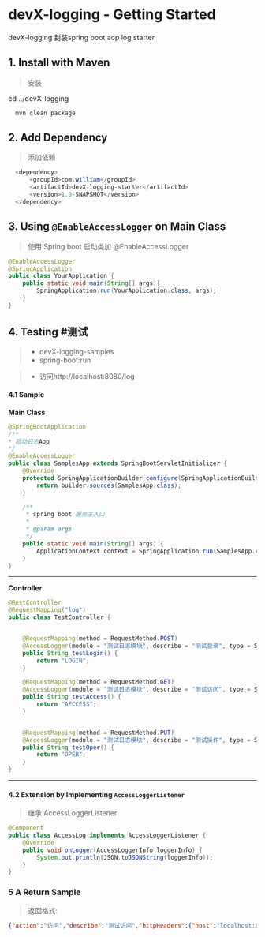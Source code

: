 # devX-logging - Getting Started

devX-logging 封装spring boot aop log starter


## 1. Install with Maven 

> 安装


cd ../devX-logging

```bash
  mvn clean package
```



## 2. Add Dependency 

> 添加依赖

```java
  <dependency>
      <groupId>com.william</groupId>
      <artifactId>devX-logging-starter</artifactId>
      <version>1.0-SNAPSHOT</version>
  </dependency>
```

## 3. Using `@EnableAccessLogger` on Main Class 

> 使用 Spring boot 启动类加 @EnableAccessLogger

```java
@EnableAccessLogger
@SpringApplication
public class YourApplication {
    public static void main(String[] args){
        SpringApplication.run(YourApplication.class, args);
    }
}
```

## 4. Testing #测试
> * devX-logging-samples
> * spring-boot:run

> * 访问http://localhost:8080/log


#### 4.1 Sample

**Main Class**

```java
@SpringBootApplication
/**
* 启动日志Aop
*/
@EnableAccessLogger
public class SamplesApp extends SpringBootServletInitializer {
    @Override
    protected SpringApplicationBuilder configure(SpringApplicationBuilder builder) {
        return builder.sources(SamplesApp.class);
    }

    /**
     * spring boot 服务主入口
     *
     * @param args
     */
    public static void main(String[] args) {
        ApplicationContext context = SpringApplication.run(SamplesApp.class, args);
    }
}
```

------

**Controller**

```java
@RestController
@RequestMapping("log")
public class TestController {


    @RequestMapping(method = RequestMethod.POST)
    @AccessLogger(module = "测试日志模块", describe = "测试登录", type = SysLogType.LOGIN)
    public String testLogin() {
        return "LOGIN";
    }

    @RequestMapping(method = RequestMethod.GET)
    @AccessLogger(module = "测试日志模块", describe = "测试访问", type = SysLogType.AECCESS)
    public String testAccess() {
        return "AECCESS";
    }


    @RequestMapping(method = RequestMethod.PUT)
    @AccessLogger(module = "测试日志模块", describe = "测试操作", type = SysLogType.OPER)
    public String testOper() {
        return "OPER";
    }
}
```
------

#### 4.2 Extension by Implementing `AccessLoggerListener`

> 继承 AccessLoggerListener

```java
@Component
public class AccessLog implements AccessLoggerListener {
    @Override
    public void onLogger(AccessLoggerInfo loggerInfo) {
        System.out.println(JSON.toJSONString(loggerInfo));
    }
}

```

### 5 A Return Sample

> 返回格式:

```json
{"action":"访问","describe":"测试访问","httpHeaders":{"host":"localhost:8080","connection":"keep-alive","cache-control":"max-age=0","user-agent":"Mozilla/5.0 (Macintosh; Intel Mac OS X 10_12_3) AppleWebKit/537.36 (KHTML, like Gecko) Chrome/62.0.3202.94 Safari/537.36","upgrade-insecure-requests":"1","accept":"text/html,application/xhtml+xml,application/xml;q=0.9,image/webp,image/apng,*/*;q=0.8","accept-encoding":"gzip, deflate, br","accept-language":"zh-CN,zh;q=0.9,en;q=0.8","cookie":"Idea-92744ae7=c77d525f-75f6-4a90-892f-60b49798f026; olfsk=olfsk49921969428008994; hblid=vKo3049kW1NNZ4bW3m39N0H0RE2aDaCZ; shop_id=2; JSESSIONID=47321175CA9DE3494204BACCA95FAA3A"},"httpMethod":"GET","id":"6398e70971ad50cbc22b69714d5f78a4","ip":"0:0:0:0:0:0:0:1","method":{"accessible":false,"annotatedExceptionTypes":[],"annotatedParameterTypes":[],"annotatedReceiverType":{"annotations":[],"declaredAnnotations":[],"type":"com.william.logging.example.controller.TestController"},"annotatedReturnType":{"annotations":[],"declaredAnnotations":[],"type":"java.lang.String"},"annotations":[{},{}],"bridge":false,"declaringClass":"com.william.logging.example.controller.TestController","default":false,"exceptionTypes":[],"genericExceptionTypes":[],"genericParameterTypes":[],"genericReturnType":"java.lang.String","modifiers":1,"name":"testAccess","parameterAnnotations":[],"parameterCount":0,"parameterTypes":[],"returnType":"java.lang.String","synthetic":false,"typeParameters":[],"varArgs":false},"module":"测试日志模块","parameters":{},"requestTime":1510889315105,"response":"AECCESS","responseTime":1510889315126,"target":"com.william.logging.example.controller.TestController","url":"http://localhost:8080/log"}
```
